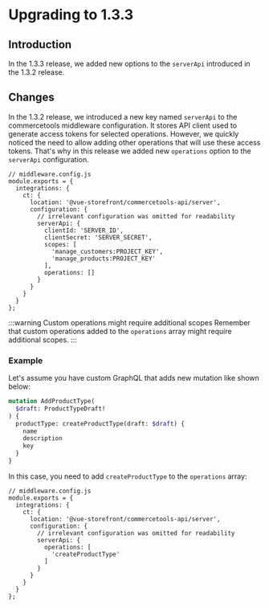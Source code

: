 # Upgrading to 1.3.3

## Introduction

In the 1.3.3 release, we added new options to the `serverApi` introduced in the 1.3.2 release.

## Changes

In the 1.3.2 release, we introduced a new key named `serverApi` to the commercetools middleware configuration. It stores API client used to generate access tokens for selected operations. However, we quickly noticed the need to allow adding other operations that will use these access tokens. That's why in this release we added new `operations` option to the `serverApi` configuration.

```javascript{9-15}
// middleware.config.js
module.exports = {
  integrations: {
    ct: {
      location: '@vue-storefront/commercetools-api/server',
      configuration: {
        // irrelevant configuration was omitted for readability
        serverApi: {
          clientId: 'SERVER_ID',
          clientSecret: 'SERVER_SECRET',
          scopes: [
            'manage_customers:PROJECT_KEY',
            'manage_products:PROJECT_KEY'
          ],
          operations: []
        }
      }
    }
  }
};
```

:::warning Custom operations might require additional scopes
Remember that custom operations added to the `operations` array might require additional scopes.
:::


### Example

Let's assume you have custom GraphQL that adds new mutation like shown below:

```graphql
mutation AddProductType(
  $draft: ProductTypeDraft!
) {
  productType: createProductType(draft: $draft) {
    name
    description
    key
  }
}
```

In this case, you need to add `createProductType` to the `operations` array:

```javascript{9-11}
// middleware.config.js
module.exports = {
  integrations: {
    ct: {
      location: '@vue-storefront/commercetools-api/server',
      configuration: {
        // irrelevant configuration was omitted for readability
        serverApi: {
          operations: [
            'createProductType'
          ]
        }
      }
    }
  }
};
```